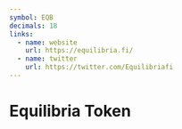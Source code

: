 ```yaml
---
symbol: EQB
decimals: 18
links:
  - name: website
    url: https://equilibria.fi/
  - name: twitter
    url: https://twitter.com/Equilibriafi
---
```


# Equilibria Token
